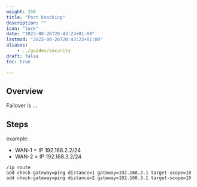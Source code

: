 ```yaml
---
weight: 350
title: "Port Knocking"
description: ""
icon: "lock"
date: "2023-08-26T20:43:23+01:00"
lastmod: "2023-08-26T20:43:23+01:00"
aliases:
    - ../guides/security
draft: false
toc: true

---
```


## Overview
Failover is ...

## Steps
example:
- WAN-1 = IP 192.168.2.2/24
- WAN-2 = IP 192.168.3.2/24

```
/ip route
add check-gateway=ping distance=1 gateway=192.168.2.1 target-scope=10
add check-gateway=ping distance=2 gateway=192.168.3.1 target-scope=10
```